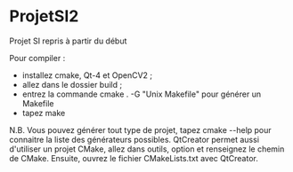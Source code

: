 ProjetSI2
=========

Projet SI repris à partir du début

Pour compiler :
- installez cmake, Qt-4 et OpenCV2 ;
- allez dans le dossier build ;
- entrez la commande cmake . -G "Unix Makefile" pour générer un Makefile
- tapez make

N.B. Vous pouvez générer tout type de projet, tapez cmake --help pour connaitre la liste des générateurs possibles.
QtCreator permet aussi d'utiliser un projet CMake, allez dans outils, option et renseignez le chemin de CMake.
Ensuite, ouvrez le fichier CMakeLists.txt avec QtCreator.
